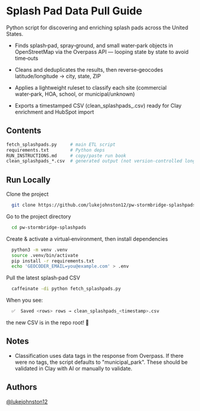 
# Splash Pad Data Pull Guide

Python script for discovering and enriching splash pads across the United States.

- Finds splash‑pad, spray‑ground, and small water‑park objects in OpenStreetMap via the Overpass API — looping state by state to avoid time‑outs

- Cleans and deduplicates the results, then reverse‑geocodes latitude/longitude → city, state, ZIP

- Applies a lightweight ruleset to classify each site (commercial water‑park, HOA, school, or municipal/unknown)

- Exports a timestamped CSV (clean_splashpads_<ts>.csv) ready for Clay enrichment and HubSpot import


## Contents
```bash
fetch_splashpads.py     # main ETL script
requirements.txt        # Python deps
RUN_INSTRUCTIONS.md     # copy/paste run book
clean_splashpads_*.csv  # generated output (not version‑controlled long term)
```

## Run Locally

Clone the project

```bash
  git clone https://github.com/lukejohnston12/pw-stormbridge-splashpads.git
```

Go to the project directory

```bash
  cd pw-stormbridge-splashpads
```

Create & activate a virtual‑environment, then install dependencies

```bash
  python3 -m venv .venv
  source .venv/bin/activate
  pip install -r requirements.txt
  echo 'GEOCODER_EMAIL=you@example.com' > .env
```

Pull the latest splash‑pad CSV

```bash
  caffeinate -di python fetch_splashpads.py
```
When you see: 
```bash
  ✅  Saved <rows> rows → clean_splashpads_<timestamp>.csv
```
the new CSV is in the repo root! 🎉


## Notes

- Classification uses data tags in the response from Overpass. If there were no tags, the script defaults to "municipal_park". These should be validated in Clay with AI or manually to validate.

## Authors

[@lukejohnston12](https://github.com/lukejohnston12)

